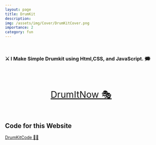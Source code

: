 ```yaml
---
layout: page
title: DrumKit
description: 
img: /assets/img/Cover/DrumKitCover.png
importance: 2
category: fun
---
```

<br>

### ⚔ I Make Simple Drumkit using Html,CSS, and JavaScript. 🗯
<br>

<br>

<br>

 


<p align="center">
  <a style="font-size:30px"  href="https://awwais.me/DrumKit.github.io">
                                                                        DrumItNow 🎭</a>

</p>

<br>

## Code for this Website 

[DrumKitCode 🙆‍♀️](https://github.com/awwais/DrumKit.github.io)
